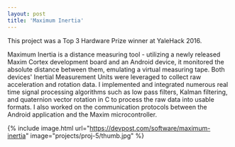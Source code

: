 ```yaml
---
layout: post
title: 'Maximum Inertia'
---
```


This project was a Top 3 Hardware Prize winner at YaleHack 2016.

Maximum Inertia is a distance measuring tool - utilizing a newly released Maxim Cortex development board and an Android device, it monitored the absolute distance between them, emulating a virtual measuring tape. Both devices' Inertial Measurement Units were leveraged to collect raw acceleration and rotation data. I implemented and integrated numerous real time signal processing algorithms such as low pass filters, Kalman filtering, and quaternion vector rotation in C to process the raw data into usable formats. I also worked on the communication protocols between the Android application and the Maxim microcontroller.

{% include image.html url="https://devpost.com/software/maximum-inertia" image="projects/proj-5/thumb.jpg" %}

